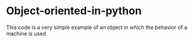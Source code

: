# Object-oriented-in-python
This code is a very simple example of an object in which the behavior of a machine is used
